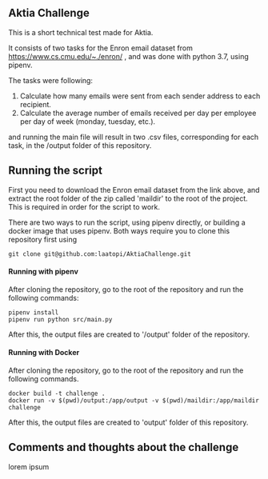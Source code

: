 ## Aktia Challenge

This is a short technical test made for Aktia.

It consists of two tasks for the Enron email dataset from https://www.cs.cmu.edu/~./enron/ , and was done with python 3.7, using pipenv.

The tasks were following:

1) Calculate how many emails were sent from each sender address to each recipient.
2) Calculate the average number of emails received per day per employee per day of week (monday, tuesday, etc.).

and running the main file will result in two .csv files, corresponding for each task, in the /output folder of this repository.

## Running the script

First you need to download the Enron email dataset from the link above, and extract the root folder of the zip called 'maildir' to the root of the project. This is required in order for the script to work.

There are two ways to run the script, using pipenv directly, or building a docker image that uses pipenv.
Both ways require you to clone this repository first using

```
git clone git@github.com:laatopi/AktiaChallenge.git
```


#### Running with pipenv

After cloning the repository, go to the root of the repository and run the following commands:

```
pipenv install 
pipenv run python src/main.py
```

After this, the output files are created to '/output' folder of the repository.

#### Running with Docker

After cloning the repository, go to the root of the repository and run the following commands.

```
docker build -t challenge .
docker run -v $(pwd)/output:/app/output -v $(pwd)/maildir:/app/maildir challenge
```

After this, the output files are created to 'output' folder of this repository.

## Comments and thoughts about the challenge

lorem ipsum
